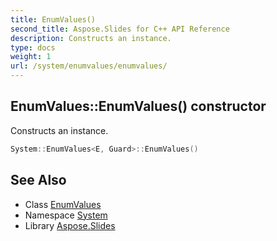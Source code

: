 ```yaml
---
title: EnumValues()
second_title: Aspose.Slides for C++ API Reference
description: Constructs an instance.
type: docs
weight: 1
url: /system/enumvalues/enumvalues/
---
```

## EnumValues::EnumValues() constructor


Constructs an instance.

```cpp
System::EnumValues<E, Guard>::EnumValues()
```

## See Also

* Class [EnumValues](../)
* Namespace [System](../../)
* Library [Aspose.Slides](../../../)